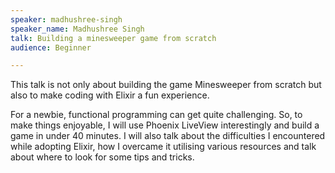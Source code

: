 ```yaml
---
speaker: madhushree-singh
speaker_name: Madhushree Singh
talk: Building a minesweeper game from scratch
audience: Beginner

---
```

<p>This talk is not only about building the game Minesweeper from scratch but also to make coding with Elixir a fun experience.
 
 For a newbie, functional programming can get quite challenging. So, to make things enjoyable, I will use Phoenix LiveView interestingly and build a game in under 40 minutes. I will also talk about the difficulties I encountered while adopting Elixir, how I overcame it utilising various resources and talk about where to look for some tips and tricks.</p>
